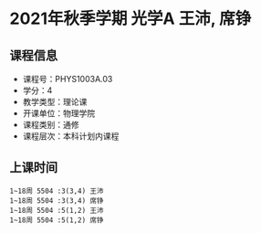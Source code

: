 # 2021年秋季学期 光学A 王沛, 席铮






## 课程信息

- 课程号：PHYS1003A.03
- 学分：4
- 教学类型：理论课
- 开课单位：物理学院
- 课程类别：通修
- 课程层次：本科计划内课程

## 上课时间

```
1~18周 5504 :3(3,4) 王沛
1~18周 5504 :3(3,4) 席铮
1~18周 5504 :5(1,2) 王沛
1~18周 5504 :5(1,2) 席铮
```

